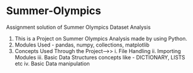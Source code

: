 # Summer-Olympics
Assignment solution of Summer Olympics Dataset Analysis

1. This is a Project on Summer Olympics Analysis made by using Python.
2. Modules Used - pandas, numpy, collections, matplotlib
3. Concepts Used Through the Project-->>
i.  File Handling
ii.  Importing Modules
iii.  Basic Data Structures concepts like - DICTIONARY, LISTS etc
iv.  Basic Data manipulation

